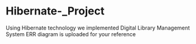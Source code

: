 # Hibernate-_Project
Using Hibernate technology we implemented Digital Library Management System 
ERR diagram is uploaded for your reference
